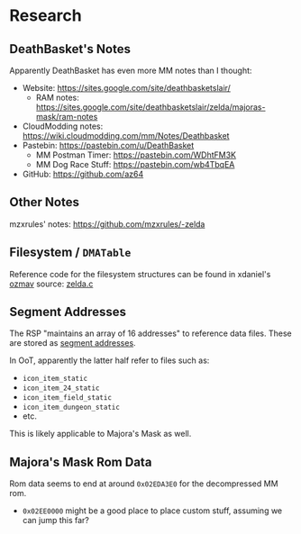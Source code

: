 Research
========

DeathBasket's Notes
-------------------

Apparently DeathBasket has even more MM notes than I thought:

- Website: https://sites.google.com/site/deathbasketslair/
  - RAM notes: https://sites.google.com/site/deathbasketslair/zelda/majoras-mask/ram-notes
- CloudModding notes: https://wiki.cloudmodding.com/mm/Notes/Deathbasket
- Pastebin: https://pastebin.com/u/DeathBasket
  - MM Postman Timer: https://pastebin.com/WDhtFM3K
  - MM Dog Race Stuff: https://pastebin.com/wb4TbqEA
- GitHub: https://github.com/az64

Other Notes
-----------

mzxrules' notes: https://github.com/mzxrules/-zelda

Filesystem / `DMATable`
-----------------------

Reference code for the filesystem structures can be found in xdaniel's [ozmav] source: [zelda.c]

Segment Addresses
-----------------

The RSP "maintains an array of 16 addresses" to reference data files. These are stored as
[segment addresses][SegmentAddresses].

In OoT, apparently the latter half refer to files such as:

- `icon_item_static`
- `icon_item_24_static`
- `icon_item_field_static`
- `icon_item_dungeon_static`
- etc.

This is likely applicable to Majora's Mask as well.

Majora's Mask Rom Data
----------------------

Rom data seems to end at around `0x02EDA3E0` for the decompressed MM rom.
- `0x02EE0000` might be a good place to place custom stuff, assuming we can jump this far?

[SegmentAddresses]:https://wiki.cloudmodding.com/oot/Addresses#Segment_Addresses
[ozmav]:https://github.com/xdanieldzd/ozmav
[zelda.c]:https://github.com/xdanieldzd/ozmav/blob/master/zsaten/zelda.c#L360

